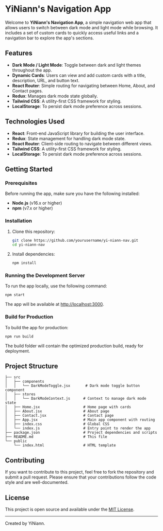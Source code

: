 
# YiNiann's Navigation App

Welcome to **YiNiann's Navigation App**, a simple navigation web app that allows users to switch between dark mode and light mode while browsing. It includes a set of custom cards to quickly access useful links and a navigation bar to explore the app's sections.

## Features

- **Dark Mode / Light Mode**: Toggle between dark and light themes throughout the app.
- **Dynamic Cards**: Users can view and add custom cards with a title, description, URL, and button text.
- **React Router**: Simple routing for navigating between Home, About, and Contact pages.
- **Redux**: Manages dark mode state globally.
- **Tailwind CSS**: A utility-first CSS framework for styling.
- **LocalStorage**: To persist dark mode preference across sessions.

## Technologies Used

- **React**: Front-end JavaScript library for building the user interface.
- **Redux**: State management for handling dark mode state.
- **React Router**: Client-side routing to navigate between different views.
- **Tailwind CSS**: A utility-first CSS framework for styling.
- **LocalStorage**: To persist dark mode preference across sessions.

## Getting Started

### Prerequisites

Before running the app, make sure you have the following installed:

- **Node.js** (v16.x or higher)
- **npm** (v7.x or higher)

### Installation

1. Clone this repository:

   ```bash
   git clone https://github.com/yourusername/yi-niann-nav.git
   cd yi-niann-nav
   ```

2. Install dependencies:

   ```bash
   npm install
   ```

### Running the Development Server

To run the app locally, use the following command:

```bash
npm start
```

The app will be available at [http://localhost:3000](http://localhost:3000).

### Build for Production

To build the app for production:

```bash
npm run build
```

The build folder will contain the optimized production build, ready for deployment.

## Project Structure

```
├── src
│   ├── components
│   │   └── DarkModeToggle.jsx       # Dark mode toggle button component
│   ├── stores
│   │   └── DarkModeContext.js      # Context to manage dark mode state
│   ├── Home.jsx                    # Home page with cards
│   ├── About.jsx                   # About page
│   ├── Contact.jsx                 # Contact page
│   ├── App.jsx                     # Main app component with routing
│   ├── index.css                   # Global CSS
│   └── index.js                    # Entry point to render the app
├── package.json                    # Project dependencies and scripts
├── README.md                       # This file
└── public
    └── index.html                  # HTML template
```

## Contributing

If you want to contribute to this project, feel free to fork the repository and submit a pull request. Please ensure that your contributions follow the code style and are well-documented.

## License

This project is open source and available under the [MIT License](LICENSE).

---

Created by YiNiann.
